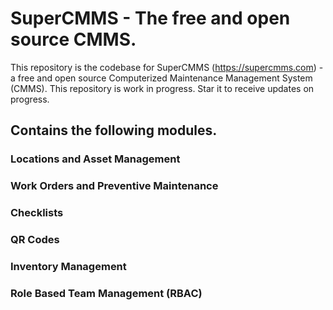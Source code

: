 # SuperCMMS - The free and open source CMMS.

This repository is the codebase for SuperCMMS (https://supercmms.com) - a free and open source Computerized Maintenance Management System (CMMS). This repository is work in progress. Star it to receive updates on progress.  

## Contains the following modules.

### Locations and Asset Management
### Work Orders and Preventive Maintenance
### Checklists
### QR Codes
### Inventory Management
### Role Based Team Management (RBAC)

